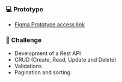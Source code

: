 ### 💻 Prototype
* [Figma Prototype access link](https://www.figma.com/file/N4CgpJqsg7gjbKuDmra3EV/Voll.med?type=design&node-id=2-1007&mode=design&t=Xr6Hj32fDQ7zWu5B-0)

### 📌 Challenge
* Development of a Rest API
* CRUD (Create, Read, Update and Delete)
* Validations
* Pagination and sorting
